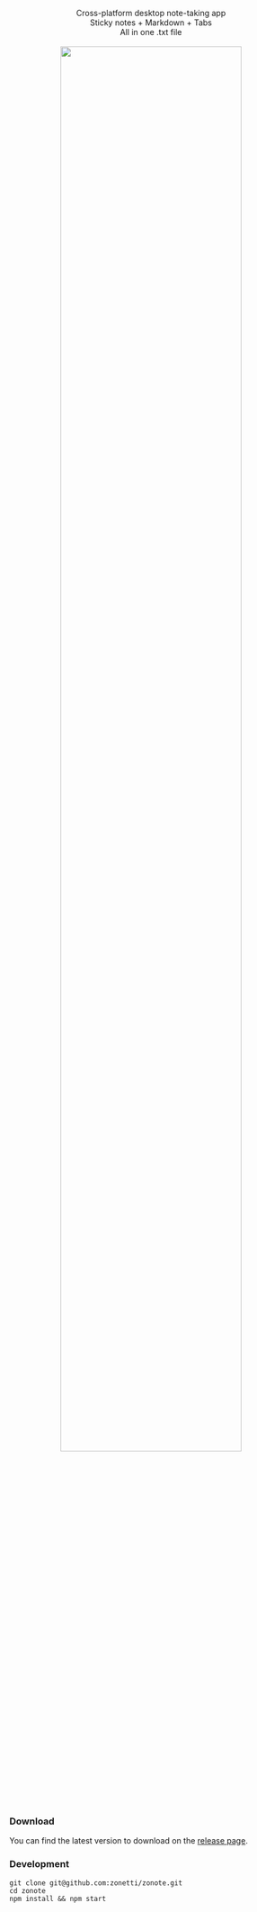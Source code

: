 <p align="center">
  Cross-platform desktop note-taking app
  <br>
  Sticky notes + Markdown + Tabs
  <br>
  All in one .txt file
  <br>
  <br>
  <img src="https://github.com/zonetti/zonote/raw/master/preview.gif" width="80%">
</p>

### Download

You can find the latest version to download on the [release page](https://github.com/zonetti/zonote/releases/latest).

### Development

```
git clone git@github.com:zonetti/zonote.git
cd zonote
npm install && npm start
```
